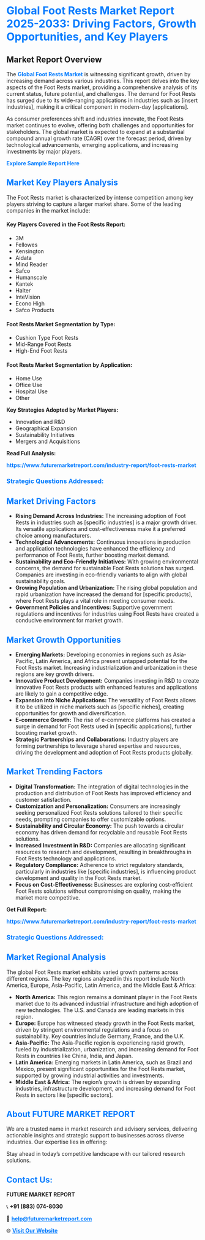 <h1 style="color: #007BFF;">Global Foot Rests Market Report 2025-2033: Driving Factors, Growth Opportunities, and Key Players</h1>

<section id="overview">
<h2>Market Report Overview</h2>
<p>The <a href="https://www.futuremarketreport.com/industry-report/foot-rests-market" style="color: #007BFF; text-decoration: none;"><strong>Global Foot Rests Market</strong></a> is witnessing significant growth, driven by increasing demand across various industries. This report delves into the key aspects of the Foot Rests market, providing a comprehensive analysis of its current status, future potential, and challenges. The demand for Foot Rests has surged due to its wide-ranging applications in industries such as [insert industries], making it a critical component in modern-day [applications].</p>
<p>As consumer preferences shift and industries innovate, the Foot Rests market continues to evolve, offering both challenges and opportunities for stakeholders. The global market is expected to expand at a substantial compound annual growth rate (CAGR) over the forecast period, driven by technological advancements, emerging applications, and increasing investments by major players.</p>
</section>

<section id="overview">
<p><a href="https://www.futuremarketreport.com/request-sample/reportId=98317" style="color: #007BFF; text-decoration: none;"><strong>Explore Sample Report Here</strong></a></p>
</section>

<section id="key-players">
<h2 style="color: #007BFF;">Market Key Players Analysis</h2>
<p>The Foot Rests market is characterized by intense competition among key players striving to capture a larger market share. Some of the leading companies in the market include:</p>
<h4>Key Players Covered in the Foot Rests Report:</h4>
<ul><li>3M</li><li>Fellowes</li><li>Kensington</li><li>Aidata</li><li>Mind Reader</li><li>Safco</li><li>Humanscale</li><li>Kantek</li><li>Halter</li><li>InteVision</li><li>Econo High</li><li>Safco Products</li></ul>
<h4>Foot Rests Market Segmentation by Type:</h4>
<ul><li>Cushion Type Foot Rests</li><li>Mid-Range Foot Rests</li><li>High-End Foot Rests</li></ul>

<h4>Foot Rests Market Segmentation by Application:</h4>
<ul><li>Home Use</li><li>Office Use</li><li>Hospital Use</li><li>Other</li></ul>
<p><strong>Key Strategies Adopted by Market Players:</strong></p>
<ul>
<li>Innovation and R&D</li>
<li>Geographical Expansion</li>
<li>Sustainability Initiatives</li>
<li>Mergers and Acquisitions</li>
</ul>
</section>

<section>
<p><strong>Read Full Analysis: </strong></p><a href="https://www.futuremarketreport.com/industry-report/foot-rests-market" style="color: #007BFF; text-decoration: none;"><strong>https://www.futuremarketreport.com/industry-report/foot-rests-market</strong></a>
<h3 style="color: #007BFF;">Strategic Questions Addressed:</h3>
</section>

<section id="driving-factors">
<h2 style="color: #007BFF;">Market Driving Factors</h2>
<ul>
<li><strong>Rising Demand Across Industries:</strong> The increasing adoption of Foot Rests in industries such as [specific industries] is a major growth driver. Its versatile applications and cost-effectiveness make it a preferred choice among manufacturers.</li>
<li><strong>Technological Advancements:</strong> Continuous innovations in production and application technologies have enhanced the efficiency and performance of Foot Rests, further boosting market demand.</li>
<li><strong>Sustainability and Eco-Friendly Initiatives:</strong> With growing environmental concerns, the demand for sustainable Foot Rests solutions has surged. Companies are investing in eco-friendly variants to align with global sustainability goals.</li>
<li><strong>Growing Population and Urbanization:</strong> The rising global population and rapid urbanization have increased the demand for [specific products], where Foot Rests plays a vital role in meeting consumer needs.</li>
<li><strong>Government Policies and Incentives:</strong> Supportive government regulations and incentives for industries using Foot Rests have created a conducive environment for market growth.</li>
</ul>
</section>

<section id="growth-opportunities">
<h2 style="color: #007BFF;">Market Growth Opportunities</h2>
<ul>
<li><strong>Emerging Markets:</strong> Developing economies in regions such as Asia-Pacific, Latin America, and Africa present untapped potential for the Foot Rests market. Increasing industrialization and urbanization in these regions are key growth drivers.</li>
<li><strong>Innovative Product Development:</strong> Companies investing in R&D to create innovative Foot Rests products with enhanced features and applications are likely to gain a competitive edge.</li>
<li><strong>Expansion into Niche Applications:</strong> The versatility of Foot Rests allows it to be utilized in niche markets such as [specific niches], creating opportunities for growth and diversification.</li>
<li><strong>E-commerce Growth:</strong> The rise of e-commerce platforms has created a surge in demand for Foot Rests used in [specific applications], further boosting market growth.</li>
<li><strong>Strategic Partnerships and Collaborations:</strong> Industry players are forming partnerships to leverage shared expertise and resources, driving the development and adoption of Foot Rests products globally.</li>
</ul>
</section>

<section id="trending-factors">
<h2 style="color: #007BFF;">Market Trending Factors</h2>
<ul>
<li><strong>Digital Transformation:</strong> The integration of digital technologies in the production and distribution of Foot Rests has improved efficiency and customer satisfaction.</li>
<li><strong>Customization and Personalization:</strong> Consumers are increasingly seeking personalized Foot Rests solutions tailored to their specific needs, prompting companies to offer customizable options.</li>
<li><strong>Sustainability and Circular Economy:</strong> The push towards a circular economy has driven demand for recyclable and reusable Foot Rests solutions.</li>
<li><strong>Increased Investment in R&D:</strong> Companies are allocating significant resources to research and development, resulting in breakthroughs in Foot Rests technology and applications.</li>
<li><strong>Regulatory Compliance:</strong> Adherence to strict regulatory standards, particularly in industries like [specific industries], is influencing product development and quality in the Foot Rests market.</li>
<li><strong>Focus on Cost-Effectiveness:</strong> Businesses are exploring cost-efficient Foot Rests solutions without compromising on quality, making the market more competitive.</li>
</ul>
</section>

<section>
<p><strong>Get Full Report: </strong></p><a href="https://www.futuremarketreport.com/industry-report/foot-rests-market" style="color: #007BFF; text-decoration: none;"><strong>https://www.futuremarketreport.com/industry-report/foot-rests-market</strong></a>
<h3 style="color: #007BFF;">Strategic Questions Addressed:</h3>
</section>


<section id="regional-analysis">
<h2 style="color: #007BFF;">Market Regional Analysis</h2>
<p>The global Foot Rests market exhibits varied growth patterns across different regions. The key regions analyzed in this report include North America, Europe, Asia-Pacific, Latin America, and the Middle East & Africa:</p>
<ul>
<li><strong>North America:</strong> This region remains a dominant player in the Foot Rests market due to its advanced industrial infrastructure and high adoption of new technologies. The U.S. and Canada are leading markets in this region.</li>
<li><strong>Europe:</strong> Europe has witnessed steady growth in the Foot Rests market, driven by stringent environmental regulations and a focus on sustainability. Key countries include Germany, France, and the U.K.</li>
<li><strong>Asia-Pacific:</strong> The Asia-Pacific region is experiencing rapid growth, fueled by industrialization, urbanization, and increasing demand for Foot Rests in countries like China, India, and Japan.</li>
<li><strong>Latin America:</strong> Emerging markets in Latin America, such as Brazil and Mexico, present significant opportunities for the Foot Rests market, supported by growing industrial activities and investments.</li>
<li><strong>Middle East & Africa:</strong> The region’s growth is driven by expanding industries, infrastructure development, and increasing demand for Foot Rests in sectors like [specific sectors].</li>
</ul>
</section>

<footer>
<h2 style="color: #007BFF;">About FUTURE MARKET REPORT</h2>
<p>We are a trusted name in market research and advisory services, delivering actionable insights and strategic support to businesses across diverse industries. Our expertise lies in offering:</p>

<p>Stay ahead in today’s competitive landscape with our tailored research solutions.</p>

<h2 style="color: #007BFF;">Contact Us:</h2>
<p><strong>FUTURE MARKET REPORT</strong></p>
<p>📞 <strong>+91 (883) 074-8030</strong></p>
<p>📧 <strong><a href="mailto:help@futuremarketreport.com" style="color: #007BFF;">help@futuremarketreport.com</a></strong></p>
<p>🌐 <strong><a href="https://www.futuremarketreport.com/" style="color: #007BFF;">Visit Our Website</a></strong></p>
</footer>